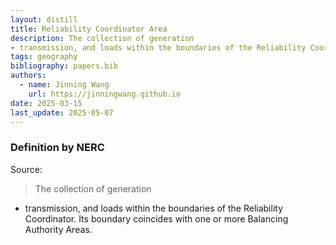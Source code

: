 ```yaml
---
layout: distill
title: Reliability Coordinator Area
description: The collection of generation
- transmission, and loads within the boundaries of the Reliability Coordinator.
tags: geography
bibliography: papers.bib
authors:
  - name: Jinning Wang
    url: https://jinningwang.github.io
date: 2025-03-15
last_update: 2025-05-07
---
```


### Definition by NERC

Source: <d-cite key="nerc2024glossary"></d-cite>

> The collection of generation
- transmission, and loads within the boundaries of the Reliability Coordinator. Its boundary coincides with one or more Balancing Authority Areas.
